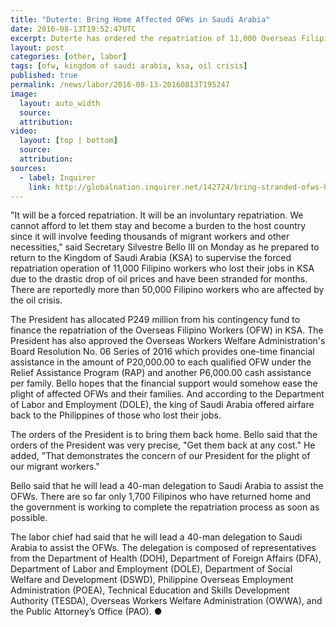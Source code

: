 ```yaml
---
title: "Duterte: Bring Home Affected OFWs in Saudi Arabia"
date: 2016-08-13T19:52:47UTC
excerpt: Duterte has ordered the repatriation of 11,000 Overseas Filipino Workers in Saudi Arabia after they lost their jobs due to retrenchments because of the oil crisis that led companies to lay off workers or shutdown their operations.
layout: post
categories: [other, labor]
tags: [ofw, kingdom of saudi arabia, ksa, oil crisis]
published: true
permalink: /news/labor/2016-08-13-20160813T195247
image:
  layout: auto_width
  source: 
  attribution: 
video:
  layout: [top | bottom]
  source: 
  attribution: 
sources:
  - label: Inquirer
    link: http://globalnation.inquirer.net/142724/bring-stranded-ofws-home-saudi-duterte#ixzz4I5o51arc 
---
```


"It will be a forced repatriation. It will be an involuntary repatriation. We cannot afford to let them stay and become a burden to the host country since it 
will involve feeding thousands of migrant workers and other necessities," said Secretary Silvestre Bello III on Monday as he prepared to return to the Kingdom of Saudi Arabia (KSA) to supervise the forced repatriation operation of 11,000 Filipino workers who lost their jobs in KSA due to the drastic drop of oil prices and have been stranded for months.
There are reportedly more than 50,000 Filipino workers who are affected by the oil crisis.

The President has allocated P249 million from his contingency fund to finance the repatriation of the Overseas Filipino Workers (OFW) in KSA.
The President has also approved the Overseas Workers Welfare Administration's Board Resolution No. 06 Series of 2016 which provides one-time financial assistance in the amount of P20,000.00 to each qualified OFW under the Relief Assistance Program (RAP) and another P6,000.00 cash assistance per family.
Bello hopes that the financial support would somehow ease the plight of affected OFWs and their families.
And according to the Department of Labor and Employment (DOLE), the king of Saudi Arabia offered airfare back to the Philippines of those who lost their jobs.

The orders of the President is to bring them back home.
Bello said that the orders of the President was very precise, "Get them back at any cost."
He added, "That demonstrates the concern of our President for the plight of our migrant workers."

Bello said that he will lead a 40-man delegation to Saudi Arabia to assist the OFWs.
There are so far only 1,700 Filipinos who have returned home and the government is working to complete the repatriation process as soon as possible.

The labor chief had said that he will lead a 40-man delegation to Saudi Arabia to assist the OFWs.
The delegation is composed of representatives from the Department of Health (DOH), Department of Foreign Affairs (DFA), Department of Labor and Employment (DOLE), Department of Social Welfare and Development (DSWD), Philippine Overseas Employment Administration (POEA), Technical Education and Skills Development Authority (TESDA), Overseas Workers Welfare Administration (OWWA), and the Public Attorney’s Office (PAO).
&#x25cf;
